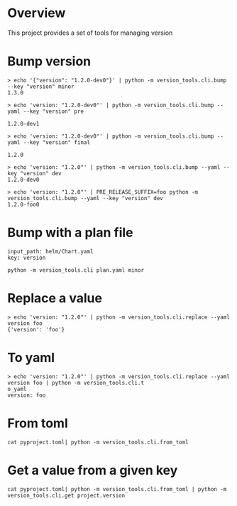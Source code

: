 # Overview

This project provides a set of tools for managing version

# Bump version

```
> echo '{"version": "1.2.0-dev0"}' | python -m version_tools.cli.bump --key "version" minor
1.3.0

> echo 'version: "1.2.0-dev0"' | python -m version_tools.cli.bump --yaml --key "version" pre

1.2.0-dev1

> echo 'version: "1.2.0-dev0"' | python -m version_tools.cli.bump --yaml --key "version" final

1.2.0

> echo 'version: "1.2.0"' | python -m version_tools.cli.bump --yaml --key "version" dev
1.2.0-dev0

> echo 'version: "1.2.0"' | PRE_RELEASE_SUFFIX=foo python -m version_tools.cli.bump --yaml --key "version" dev
1.2.0-foo0
```

# Bump with a plan file


```
input_path: helm/Chart.yaml
key: version
```


```
python -m version_tools.cli plan.yaml minor
```

# Replace a value

```
> echo 'version: "1.2.0"' | python -m version_tools.cli.replace --yaml version foo
{'version': 'foo'}
```

# To yaml

```
> echo 'version: "1.2.0"' | python -m version_tools.cli.replace --yaml version foo | python -m version_tools.cli.t
o_yaml
version: foo
```

# From toml

```
cat pyproject.toml| python -m version_tools.cli.from_toml
```

# Get a value from a given key

```
cat pyproject.toml| python -m version_tools.cli.from_toml | python -m version_tools.cli.get project.version
```
